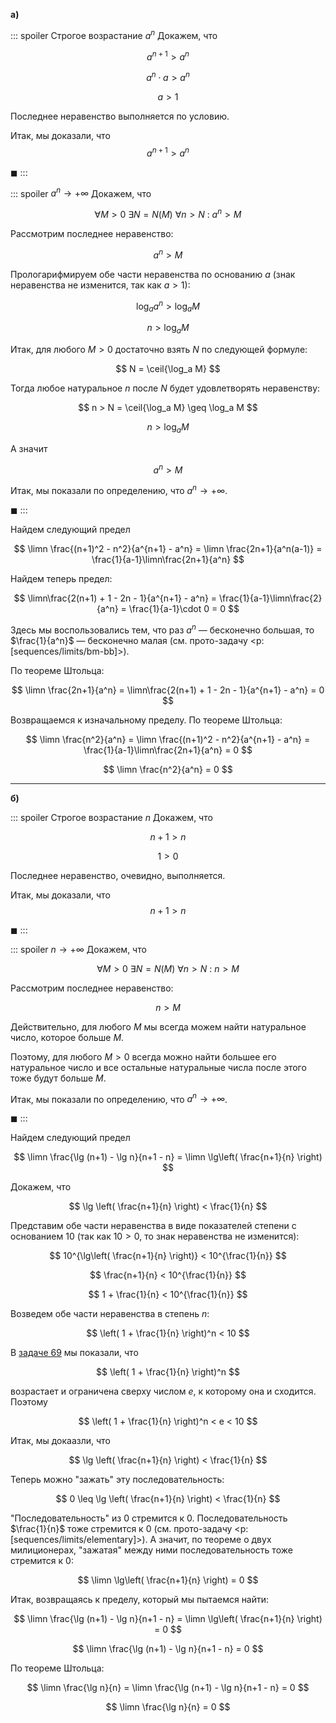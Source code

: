 **а)**

::: spoiler Строгое возрастание $a^n$
Докажем, что

$$ a^{n+1} > a^n $$

$$ a^n \cdot a > a^n $$

$$ a > 1 $$

Последнее неравенство выполняется по условию.

Итак, мы доказали, что
$$ a^{n+1} > a^n $$

$\blacksquare$
:::

::: spoiler $a^n\to +\infty$
Докажем, что

$$ \forall M > 0 \ \exists N = N(M) \ \forall n > N \ : \ a^n > M $$

Рассмотрим последнее неравенство:

$$ a^n > M $$

Прологарифмируем обе части неравенства по основанию $a$ (знак неравенства не изменится, так как $a>1$):

$$ \log_a a^n > \log_a M $$

$$ n > \log_a M $$

Итак, для любого $M>0$ достаточно взять $N$ по следующей формуле:

$$ N = \ceil{\log_a M} $$

Тогда любое натуральное $n$ после $N$ будет удовлетворять неравенству:

$$ n > N = \ceil{\log_a M} \geq \log_a M $$

$$ n > \log_a M $$

А значит

$$ a^n > M $$

Итак, мы показали по определению, что $a^n\to +\infty$.

$\blacksquare$
:::

Найдем следующий предел

$$ \limn \frac{(n+1)^2 - n^2}{a^{n+1} - a^n} = \limn \frac{2n+1}{a^n(a-1)} = \frac{1}{a-1}\limn\frac{2n+1}{a^n} $$

Найдем теперь предел:

$$ \limn\frac{2(n+1) + 1 - 2n - 1}{a^{n+1} - a^n} = \frac{1}{a-1}\limn\frac{2}{a^n} = \frac{1}{a-1}\cdot 0 = 0 $$

Здесь мы воспользовались тем, что раз $a^n$ — бесконечно большая, то $\frac{1}{a^n}$ — бесконечно малая (см. прото-задачу <p:[sequences/limits/bm-bb]>).

По теореме Штольца:

$$ \limn \frac{2n+1}{a^n} = \limn\frac{2(n+1) + 1 - 2n - 1}{a^{n+1} - a^n} = 0 $$

Возвращаемся к изначальному пределу. По теореме Штольца:

$$ \limn \frac{n^2}{a^n} = \limn \frac{(n+1)^2 - n^2}{a^{n+1} - a^n} = \frac{1}{a-1}\limn\frac{2n+1}{a^n} = 0 $$

$$ \limn \frac{n^2}{a^n} = 0 $$

---

**б)**

::: spoiler Строгое возрастание $n$
Докажем, что

$$ n+1 > n $$

$$ 1 > 0 $$

Последнее неравенство, очевидно, выполняется.

Итак, мы доказали, что
$$ n+1 > n $$

$\blacksquare$
:::

::: spoiler $n\to +\infty$
Докажем, что

$$ \forall M > 0 \ \exists N = N(M) \ \forall n > N \ : \ n > M $$

Рассмотрим последнее неравенство:

$$ n > M $$

Действительно, для любого $M$ мы всегда можем найти натуральное число, которое больше $M$.

Поэтому, для любого $M>0$ всегда можно найти большее его натуральное число и все остальные натуральные числа после этого тоже будут больше $M$.

Итак, мы показали по определению, что $a^n\to +\infty$.

$\blacksquare$
:::

Найдем следующий предел

$$ \limn \frac{\lg (n+1) - \lg n}{n+1 - n} = \limn \lg\left( \frac{n+1}{n} \right) $$

Докажем, что

$$ \lg \left( \frac{n+1}{n} \right) < \frac{1}{n} $$

Представим обе части неравенства в виде показателей степени с основанием $10$ (так как $10> 0$, то знак неравенства не изменится):

$$ 10^{\lg\left( \frac{n+1}{n} \right)} < 10^{\frac{1}{n}} $$

$$ \frac{n+1}{n} < 10^{\frac{1}{n}} $$

$$ 1 + \frac{1}{n} < 10^{\frac{1}{n}} $$

Возведем обе части неравенства в степень $n$:

$$ \left( 1 + \frac{1}{n} \right)^n < 10 $$

В [задаче 69](/tasks/69) мы показали, что

$$ \left( 1 + \frac{1}{n} \right)^n $$

возрастает и ограничена сверху числом $e$, к которому она и сходится.
Поэтому

$$ \left( 1 + \frac{1}{n} \right)^n < e < 10 $$

Итак, мы докаазли, что

$$ \lg \left( \frac{n+1}{n} \right) < \frac{1}{n} $$

Теперь можно "зажать" эту последовательность:

$$ 0 \leq \lg \left( \frac{n+1}{n} \right) < \frac{1}{n} $$

"Последовательность" из $0$ стремится к $0$. Последовательность $\frac{1}{n}$ тоже стремится к $0$ (см. прото-задачу <p:[sequences/limits/elementary]>). А значит, по теореме о двух милиционерах, "зажатая"
между ними последовательность тоже стремится к $0$:

$$ \limn \lg\left( \frac{n+1}{n} \right) = 0 $$

Итак, возвращаясь к пределу, который мы пытаемся найти:

$$ \limn \frac{\lg (n+1) - \lg n}{n+1 - n} = \limn \lg\left( \frac{n+1}{n} \right) = 0 $$

$$ \limn \frac{\lg (n+1) - \lg n}{n+1 - n} = 0 $$

По теореме Штольца:

$$ \limn \frac{\lg n}{n} = \limn \frac{\lg (n+1) - \lg n}{n+1 - n} = 0 $$

$$ \limn \frac{\lg n}{n} = 0 $$
